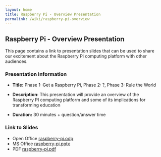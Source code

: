 ```yaml
---
layout: home
title: Raspberry Pi - Overview Presentation
permalink: /wiki/raspberry-pi-overview
---
```


## Raspberry Pi - Overview Presentation

This page contains a link to presentation slides that can be used to share our excitement about the Raspberry Pi computing platform with other audiences.  

### Presentation Information
  * **Title:**        Phase 1: Get a Raspberry Pi, Phase 2: ?, Phase 3: Rule the World  
           
  * **Description:**  This presentation will provide an overview of the Raspberry PI computing platform and some of its implications for transforming education

  * **Duration:**      30 minutes + question/answer time

### Link to Slides

  * Open Office [raspberry-pi.odp](/downloads/raspberry-pi.odp)
  * MS Office [raspberry-pi.pptx](/downloads/raspberry-pi.pptx)
  * PDF [raspberry-pi.pdf](/downloads/raspberry-pi.pdf)
